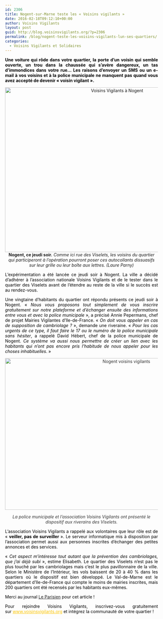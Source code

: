 ```yaml
---
id: 2306
title: Nogent-sur-Marne teste les « Voisins vigilants »
date: 2016-02-18T09:12:10+00:00
author: Voisins Vigilants
layout: post
guid: http://blog.voisinsvigilants.org/?p=2306
permalink: /blog/nogent-teste-les-voisins-vigilants-lun-ses-quartiers/
categories:
  - Voisins Vigilants et Solidaires
---
```

<p style="text-align: justify;">
  <span style="color: #000000;"><strong>Une voiture qui rôde dans votre quartier, la porte d’un voisin qui semble ouverte, un trou dans la chaussée qui s’avère dangereux, un tas d’immondices dans votre rue… Les raisons d’envoyer un SMS ou un e-mail à vos voisins et à la police municipale ne manquent pas quand vous avez accepté de devenir « voisin vigilant ». </strong></span>
</p>

<p style="text-align: center;">
  <span style="color: #333333;"><span style="color: #333333;"><a href="./../../images/2016/02/5453725_c91febb0-bb6e-11e5-a1af-00151780182c-1_545x460_autocrop.jpg"><img class="aligncenter wp-image-2308" src="./../../images/2016/02/5453725_c91febb0-bb6e-11e5-a1af-00151780182c-1_545x460_autocrop.jpg" alt="Voisins Vigilants à Nogent" width="723" height="541" /></a></span></span><strong>Nogent, ce jeudi soir.</strong> <em>Comme ici rue des Viselets, les voisins du quartier qui participeront à l’opération pourront poser ces autocollants dissuasifs sur leur grille ou leur boîte aux lettres. (Laure Parny)</em>
</p>

<p style="color: #00283c; text-align: justify;">
  <span style="color: #000000;">L’expérimentation a été lancée ce jeudi soir à Nogent. La ville a décidé d’adhérer à l’association nationale Voisins Vigilants et de le tester dans le quartier des Viselets avant de l’étendre au reste de la ville si le succès est au rendez-vous.</span>
</p>

<p style="color: #00283c; text-align: justify;">
  <span style="color: #000000;">Une vingtaine d’habitants du quartier ont répondu présents ce jeudi soir à Nogent. « <em>Nous vous proposons tout simplement de vous inscrire gratuitement sur notre plateforme et d’échanger ensuite des informations entre vous et avec la police municipale</em> », a précisé Annie Pepermans, chef de projet Mairies Vigilantes d’Ile-de-France. « <em>On doit vous appeler en cas de supposition de cambriolage ?</em> », demande une riveraine. « <em>Pour les cas urgents de ce type, il faut faire le 17 ou le numéro de la police municipale sans hésiter</em>, a rappelé David Hébert, chef de la police municipale de Nogent. <em>Ce système va aussi nous permettre de créer un lien avec les habitants qui n’ont pas encore pris l’habitude de nous appeler pour les choses inhabituelles</em>. »</span>
</p>

<p style="color: #00283c; text-align: center;">
  <span style="color: #333333;"><a href="./../../images/2016/02/dddbbfc4-bb74-11e5-a1af-00151780182c_1.jpg"><span style="color: #333333;"><img class="aligncenter  wp-image-2312" src="./../../images/2016/02/dddbbfc4-bb74-11e5-a1af-00151780182c_1.jpg" alt="Nogent voisins vigilants" width="784" height="498" /></span></a></span>
</p>

<p style="color: #00283c; text-align: center;">
  <span style="color: #333333;"><i>La police municipale et l’association Voisins Vigilants ont présenté le dispositif aux riverains des Viselets.</i></span>
</p>

<p style="color: #00283c; text-align: justify;">
  <span style="color: #000000;">L’association Voisins Vigilants a rappelé aux volontaires que leur rôle est de « <strong>veiller, pas de surveiller</strong> ». Le serveur informatique mis à disposition par l’association permet aussi aux personnes inscrites d’échanger des petites annonces et des services.</span>
</p>

<p style="text-align: justify;">
  <span style="color: #000000;">« <em>Cet aspect m’intéresse tout autant que la prévention des cambriolages, que j’ai déjà subi</em> », estime Elisabeth. Le quartier des Viselets n’est pas le plus touché par les cambriolages mais c’est le plus pavillonnaire de la ville. Selon le Ministère de l’Intérieur, les vols baissent de 20 à 40 % dans les quartiers où le dispositif est bien développé. Le Val-de-Marne est le département d’Ile-de-France qui compte le moins de mairies inscrites, mais 200 quartiers ont été recensés par les habitants eux-mêmes.</span>
</p>

<p style="text-align: justify;">
  <span style="color: #000000;">Merci au journal <a href="http://www.leparisien.fr/nogent-sur-marne-94130/nogent-teste-les-voisins-vigilants-dans-l-un-de-ses-quartiers-15-01-2016-5453725.php">Le Parisien</a> pour cet article !</span>
</p>

<p style="text-align: justify;">
  <span style="font-weight: inherit; font-style: inherit; color: #000000;">Pour rejoindre Voisins Vigilants, inscrivez-vous gratuitement sur </span><a style="font-weight: inherit; font-style: inherit; color: #fbc400;" href="http://www.voisinsvigilants.org/">www.voisinsvigilants.org</a><span style="font-weight: inherit; font-style: inherit; color: #000000;"> et intégrez la communauté de votre quartier !</span>
</p>
